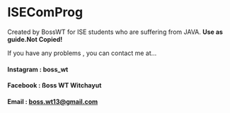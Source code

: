 # ISEComProg
Created by BossWT for ISE students who are suffering from JAVA. **Use as guide.Not Copied!**

If you have any problems , you can contact me at...

#### Instagram : boss_wt

#### Facebook : ßoss WT Witchayut

#### Email : boss.wt13@gmail.com
